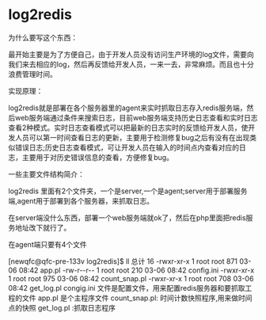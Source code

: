# log2redis
  为什么要写这个东西：

最开始主要是为了方便自己，由于开发人员没有访问生产环境的log文件，需要向我们来去相应的log，然后再反馈给开发人员，一来一去，非常麻烦。而且也十分浪费管理时间。

实现原理：

log2redis就是部署在各个服务器里的agent来实时抓取日志存入redis服务端，然后web服务端通过条件来搜索日志，目前web服务端支持历史日志查看和实时日志查看2种模式。实时日志查看模式可以把最新的日志实时的反馈给开发人员，使开发人员可以第一时间查看日志的更新，主要用于检测修复bug之后有没有在出现类似错误日志;历史日志查看模式，可让开发人员在输入的时间点内查看对应的日志，主要用于对历史错误信息的查看，方便修复bug。

一些主要文件结构简介：

log2redis 里面有2个文件夹，一个是server,一个是agent;server用于部署服务端,agent用于部署到各个服务器，来抓取日志。

在server端没什么东西，部署一个web服务端就ok了，然后在php里面把redis服务地址改下就行了。

在agent端只要有4个文件

[newqfc@qfc-pre-133v log2redis]$ ll
总计 16
-rwxr-xr-x 1 root root 871 03-06 08:42 app.pl
-rw-r--r-- 1 root root 210 03-06 08:42 config.ini
-rwxr-xr-x 1 root root 975 03-06 08:42 count_snap.pl
-rwxr-xr-x 1 root root 708 03-06 08:42 get_log.pl
congig.ini 文件是配置文件，用来配置redis服务器和要抓取工程的文件
app.pl 是个主程序文件
count_snap.pl: 时间计数快照程序,用来做时间点的快照
get_log.pl :抓取日志程序
